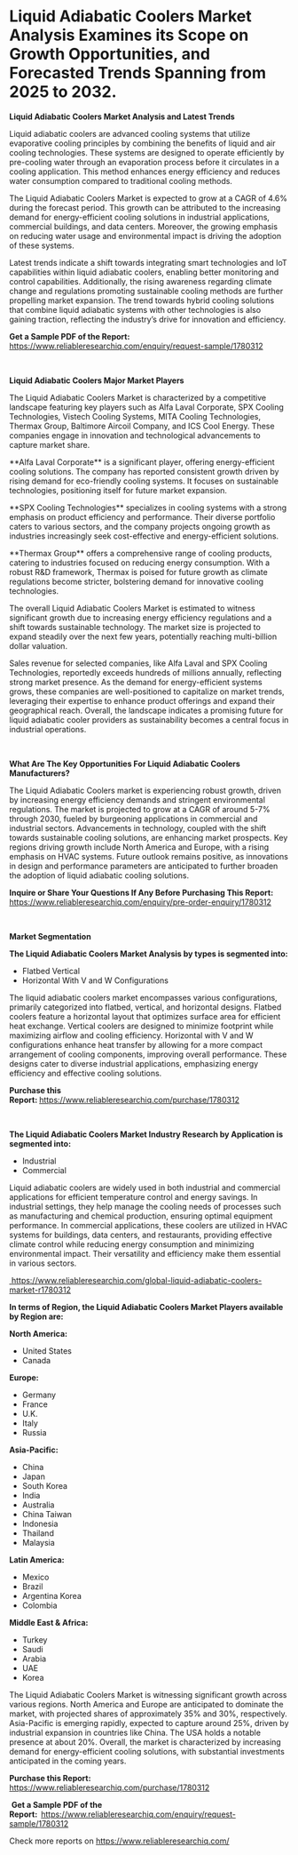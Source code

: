 <p><h1>Liquid Adiabatic Coolers Market Analysis Examines its Scope on Growth Opportunities, and Forecasted Trends Spanning from 2025 to 2032.</h1></p><p><strong>Liquid Adiabatic Coolers Market Analysis and Latest Trends</strong></p>
<p><p>Liquid adiabatic coolers are advanced cooling systems that utilize evaporative cooling principles by combining the benefits of liquid and air cooling technologies. These systems are designed to operate efficiently by pre-cooling water through an evaporation process before it circulates in a cooling application. This method enhances energy efficiency and reduces water consumption compared to traditional cooling methods.</p><p>The Liquid Adiabatic Coolers Market is expected to grow at a CAGR of 4.6% during the forecast period. This growth can be attributed to the increasing demand for energy-efficient cooling solutions in industrial applications, commercial buildings, and data centers. Moreover, the growing emphasis on reducing water usage and environmental impact is driving the adoption of these systems. </p><p>Latest trends indicate a shift towards integrating smart technologies and IoT capabilities within liquid adiabatic coolers, enabling better monitoring and control capabilities. Additionally, the rising awareness regarding climate change and regulations promoting sustainable cooling methods are further propelling market expansion. The trend towards hybrid cooling solutions that combine liquid adiabatic systems with other technologies is also gaining traction, reflecting the industry’s drive for innovation and efficiency.</p></p>
<p><strong>Get a Sample PDF of the Report:&nbsp;</strong> <a href="https://www.reliableresearchiq.com/enquiry/request-sample/1780312?utm_campaign=3567&utm_medium=2&utm_source=Github&utm_content=ia&utm_term=25032025&utm_id=liquid-adiabatic-coolers">https://www.reliableresearchiq.com/enquiry/request-sample/1780312</a></p>
<p>&nbsp;</p>
<p><strong>Liquid Adiabatic Coolers Major Market Players</strong></p>
<p><p>The Liquid Adiabatic Coolers Market is characterized by a competitive landscape featuring key players such as Alfa Laval Corporate, SPX Cooling Technologies, Vistech Cooling Systems, MITA Cooling Technologies, Thermax Group, Baltimore Aircoil Company, and ICS Cool Energy. These companies engage in innovation and technological advancements to capture market share.</p><p>**Alfa Laval Corporate** is a significant player, offering energy-efficient cooling solutions. The company has reported consistent growth driven by rising demand for eco-friendly cooling systems. It focuses on sustainable technologies, positioning itself for future market expansion.</p><p>**SPX Cooling Technologies** specializes in cooling systems with a strong emphasis on product efficiency and performance. Their diverse portfolio caters to various sectors, and the company projects ongoing growth as industries increasingly seek cost-effective and energy-efficient solutions. </p><p>**Thermax Group** offers a comprehensive range of cooling products, catering to industries focused on reducing energy consumption. With a robust R&D framework, Thermax is poised for future growth as climate regulations become stricter, bolstering demand for innovative cooling technologies.</p><p>The overall Liquid Adiabatic Coolers Market is estimated to witness significant growth due to increasing energy efficiency regulations and a shift towards sustainable technology. The market size is projected to expand steadily over the next few years, potentially reaching multi-billion dollar valuation.</p><p>Sales revenue for selected companies, like Alfa Laval and SPX Cooling Technologies, reportedly exceeds hundreds of millions annually, reflecting strong market presence. As the demand for energy-efficient systems grows, these companies are well-positioned to capitalize on market trends, leveraging their expertise to enhance product offerings and expand their geographical reach. Overall, the landscape indicates a promising future for liquid adiabatic cooler providers as sustainability becomes a central focus in industrial operations.</p></p>
<p>&nbsp;</p>
<p><strong>What Are The Key Opportunities For Liquid Adiabatic Coolers Manufacturers?</strong></p>
<p><p>The Liquid Adiabatic Coolers market is experiencing robust growth, driven by increasing energy efficiency demands and stringent environmental regulations. The market is projected to grow at a CAGR of around 5-7% through 2030, fueled by burgeoning applications in commercial and industrial sectors. Advancements in technology, coupled with the shift towards sustainable cooling solutions, are enhancing market prospects. Key regions driving growth include North America and Europe, with a rising emphasis on HVAC systems. Future outlook remains positive, as innovations in design and performance parameters are anticipated to further broaden the adoption of liquid adiabatic cooling solutions.</p></p>
<p><strong>Inquire or Share Your Questions If Any Before Purchasing This Report:</strong> <a href="https://www.reliableresearchiq.com/enquiry/pre-order-enquiry/1780312?utm_campaign=3567&utm_medium=2&utm_source=Github&utm_content=ia&utm_term=25032025&utm_id=liquid-adiabatic-coolers">https://www.reliableresearchiq.com/enquiry/pre-order-enquiry/1780312</a></p>
<p>&nbsp;</p>
<p><strong>Market Segmentation</strong></p>
<p><strong>The Liquid Adiabatic Coolers Market Analysis by types is segmented into:</strong></p>
<p><ul><li>Flatbed Vertical</li><li>Horizontal With V and W Configurations</li></ul></p>
<p><p>The liquid adiabatic coolers market encompasses various configurations, primarily categorized into flatbed, vertical, and horizontal designs. Flatbed coolers feature a horizontal layout that optimizes surface area for efficient heat exchange. Vertical coolers are designed to minimize footprint while maximizing airflow and cooling efficiency. Horizontal with V and W configurations enhance heat transfer by allowing for a more compact arrangement of cooling components, improving overall performance. These designs cater to diverse industrial applications, emphasizing energy efficiency and effective cooling solutions.</p></p>
<p><strong>Purchase this Report:&nbsp;</strong><a href="https://www.reliableresearchiq.com/purchase/1780312?utm_campaign=3567&utm_medium=2&utm_source=Github&utm_content=ia&utm_term=25032025&utm_id=liquid-adiabatic-coolers">https://www.reliableresearchiq.com/purchase/1780312</a></p>
<p>&nbsp;</p>
<p><strong>The Liquid Adiabatic Coolers Market Industry Research by Application is segmented into:</strong></p>
<p><ul><li>Industrial</li><li>Commercial</li></ul></p>
<p><p>Liquid adiabatic coolers are widely used in both industrial and commercial applications for efficient temperature control and energy savings. In industrial settings, they help manage the cooling needs of processes such as manufacturing and chemical production, ensuring optimal equipment performance. In commercial applications, these coolers are utilized in HVAC systems for buildings, data centers, and restaurants, providing effective climate control while reducing energy consumption and minimizing environmental impact. Their versatility and efficiency make them essential in various sectors.</p></p>
<p><a href="https://www.reliableresearchiq.com/global-liquid-adiabatic-coolers-market-r1780312?utm_campaign=3567&utm_medium=2&utm_source=Github&utm_content=ia&utm_term=25032025&utm_id=liquid-adiabatic-coolers">&nbsp;https://www.reliableresearchiq.com/global-liquid-adiabatic-coolers-market-r1780312</a></p>
<p><strong>In terms of Region, the Liquid Adiabatic Coolers Market Players available by Region are:</strong></p>
<p>
    <p> <strong> North America: </strong>
        <ul>
            <li>United States</li>
            <li>Canada</li>
        </ul>
        </p> 
    <p> <strong> Europe: </strong>
        <ul>
            <li>Germany</li>
            <li>France</li>
            <li>U.K.</li>
            <li>Italy</li>
            <li>Russia</li>
        </ul>
        </p> 
    <p> <strong> Asia-Pacific: </strong>
        <ul>
            <li>China</li>
            <li>Japan</li>
            <li>South Korea</li>
            <li>India</li>
            <li>Australia</li>
            <li>China Taiwan</li>
            <li>Indonesia</li>
            <li>Thailand</li>
            <li>Malaysia</li>
        </ul>
        </p> 
    <p> <strong> Latin America: </strong>
        <ul>
            <li>Mexico</li>
            <li>Brazil</li>
            <li>Argentina Korea</li>
            <li>Colombia</li>
        </ul>
        </p> 
    <p> <strong> Middle East & Africa: </strong>
        <ul>
            <li>Turkey</li>
            <li>Saudi</li>
            <li>Arabia</li>
            <li>UAE</li>
            <li>Korea</li>
        </ul>
    </p>
    </p>
<p><p>The Liquid Adiabatic Coolers Market is witnessing significant growth across various regions. North America and Europe are anticipated to dominate the market, with projected shares of approximately 35% and 30%, respectively. Asia-Pacific is emerging rapidly, expected to capture around 25%, driven by industrial expansion in countries like China. The USA holds a notable presence at about 20%. Overall, the market is characterized by increasing demand for energy-efficient cooling solutions, with substantial investments anticipated in the coming years.</p></p>
<p><strong>Purchase this Report: </strong><a href="https://www.reliableresearchiq.com/purchase/1780312?utm_campaign=3567&utm_medium=2&utm_source=Github&utm_content=ia&utm_term=25032025&utm_id=liquid-adiabatic-coolers">https://www.reliableresearchiq.com/purchase/1780312</a></p>
<p>&nbsp;<strong>Get a Sample PDF of the Report:&nbsp;&nbsp;</strong><a href="https://www.reliableresearchiq.com/enquiry/request-sample/1780312?utm_campaign=3567&utm_medium=2&utm_source=Github&utm_content=ia&utm_term=25032025&utm_id=liquid-adiabatic-coolers">https://www.reliableresearchiq.com/enquiry/request-sample/1780312</a></p>
<p><strong></strong></p>
<p>Check more reports on <a href="https://www.reliableresearchiq.com/?utm_campaign=3567&utm_medium=2&utm_source=Github&utm_content=ia&utm_term=25032025&utm_id=liquid-adiabatic-coolers">https://www.reliableresearchiq.com/</a></p>